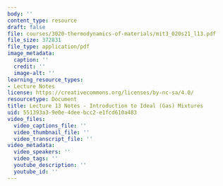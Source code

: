```yaml
---
body: ''
content_type: resource
draft: false
file: courses/3020-thermodynamics-of-materials/mit3_020s21_l13.pdf
file_size: 372831
file_type: application/pdf
image_metadata:
  caption: ''
  credit: ''
  image-alt: ''
learning_resource_types:
- Lecture Notes
license: https://creativecommons.org/licenses/by-nc-sa/4.0/
resourcetype: Document
title: Lecture 13 Notes - Introduction to Ideal (Gas) Mixtures
uid: 551393a3-9e0e-4dee-bcc2-e1fcd610a483
video_files:
  video_captions_file: ''
  video_thumbnail_file: ''
  video_transcript_file: ''
video_metadata:
  video_speakers: ''
  video_tags: ''
  youtube_description: ''
  youtube_id: ''
---
```

